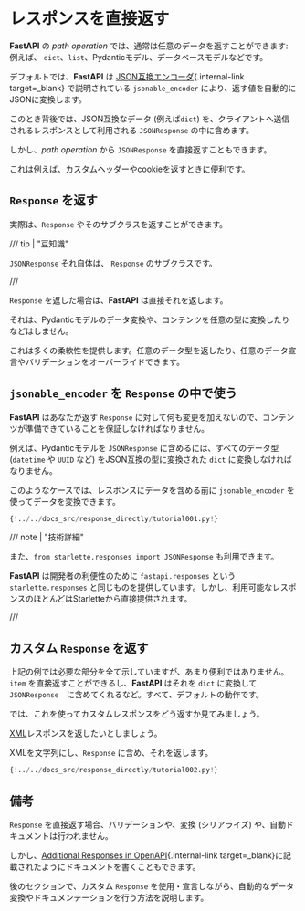 # レスポンスを直接返す

**FastAPI** の *path operation* では、通常は任意のデータを返すことができます: 例えば、 `dict`、`list`、Pydanticモデル、データベースモデルなどです。

デフォルトでは、**FastAPI** は [JSON互換エンコーダ](../tutorial/encoder.md){.internal-link target=_blank} で説明されている `jsonable_encoder` により、返す値を自動的にJSONに変換します。

このとき背後では、JSON互換なデータ (例えば`dict`) を、クライアントへ送信されるレスポンスとして利用される `JSONResponse` の中に含めます。

しかし、*path operation* から `JSONResponse` を直接返すこともできます。

これは例えば、カスタムヘッダーやcookieを返すときに便利です。

## `Response` を返す

実際は、`Response` やそのサブクラスを返すことができます。

/// tip | "豆知識"

`JSONResponse` それ自体は、 `Response` のサブクラスです。

///

`Response` を返した場合は、**FastAPI** は直接それを返します。

それは、Pydanticモデルのデータ変換や、コンテンツを任意の型に変換したりなどはしません。

これは多くの柔軟性を提供します。任意のデータ型を返したり、任意のデータ宣言やバリデーションをオーバーライドできます。

## `jsonable_encoder` を `Response` の中で使う

**FastAPI** はあなたが返す `Response` に対して何も変更を加えないので、コンテンツが準備できていることを保証しなければなりません。

例えば、Pydanticモデルを `JSONResponse` に含めるには、すべてのデータ型 (`datetime` や `UUID` など) をJSON互換の型に変換された `dict` に変換しなければなりません。

このようなケースでは、レスポンスにデータを含める前に `jsonable_encoder` を使ってデータを変換できます。

```Python hl_lines="6-7  21-22"
{!../../docs_src/response_directly/tutorial001.py!}
```

/// note | "技術詳細"

また、`from starlette.responses import JSONResponse` も利用できます。

**FastAPI** は開発者の利便性のために `fastapi.responses` という `starlette.responses` と同じものを提供しています。しかし、利用可能なレスポンスのほとんどはStarletteから直接提供されます。

///

## カスタム `Response` を返す

上記の例では必要な部分を全て示していますが、あまり便利ではありません。`item` を直接返すことができるし、**FastAPI** はそれを `dict` に変換して `JSONResponse`　に含めてくれるなど。すべて、デフォルトの動作です。

では、これを使ってカスタムレスポンスをどう返すか見てみましょう。

<a href="https://en.wikipedia.org/wiki/XML" class="external-link" target="_blank">XML</a>レスポンスを返したいとしましょう。

XMLを文字列にし、`Response` に含め、それを返します。

```Python hl_lines="1  18"
{!../../docs_src/response_directly/tutorial002.py!}
```

## 備考

`Response` を直接返す場合、バリデーションや、変換 (シリアライズ) や、自動ドキュメントは行われません。

しかし、[Additional Responses in OpenAPI](additional-responses.md){.internal-link target=_blank}に記載されたようにドキュメントを書くこともできます。

後のセクションで、カスタム `Response` を使用・宣言しながら、自動的なデータ変換やドキュメンテーションを行う方法を説明します。
